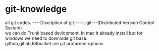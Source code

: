 # git-knowledge
all git codes.
----Discription of git-----.
git---(Distributed Version Control System) \
we can do Trunk based devlopment. In mac it already install but for windows we need to downlode git base.\
github,gitlab,Bitbucket are git profarmer options.
